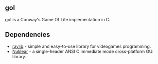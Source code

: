 ## gol

gol is a Conway's Game Of Life implementation in C.

## Dependencies

- [raylib](https://www.raylib.com/) - simple and easy-to-use library for videogames programming.
- [Nuklear](https://github.com/Immediate-Mode-UI/Nuklear) - a single-header ANSI C immediate mode cross-platform GUI library.
